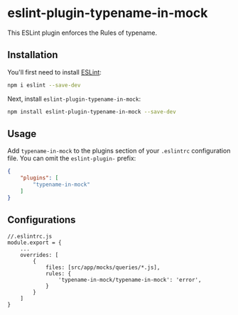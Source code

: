 # eslint-plugin-typename-in-mock

This ESLint plugin enforces the Rules of typename.

## Installation

You'll first need to install [ESLint](https://eslint.org/):

```sh
npm i eslint --save-dev
```

Next, install `eslint-plugin-typename-in-mock`:

```sh
npm install eslint-plugin-typename-in-mock --save-dev
```

## Usage

Add `typename-in-mock` to the plugins section of your `.eslintrc` configuration file. You can omit the `eslint-plugin-` prefix:

```json
{
    "plugins": [
        "typename-in-mock"
    ]
}
```



## Configurations

```
//.eslintrc.js
module.export = {
    ...
    overrides: [
        {
            files: [src/app/mocks/queries/*.js],
            rules: {
                'typename-in-mock/typename-in-mock': 'error',
            }
        }
    ]
}
```


